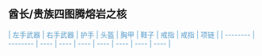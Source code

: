 ## 酋长/贵族四图腾熔岩之核
<font style="color:#569CCA">
| 左手武器 | 右手武器 | 护手 | 头盔 | 胸甲 | 鞋子 | 戒指 | 戒指 | 项链 |
| -------- | -------- | ---- | ---- | ---- | ---- | ---- | ---- | ---- |